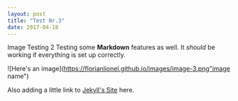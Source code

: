 ```yaml
---  
layout: post  
title: "Test Nr.3"  
date: 2017-04-18  
---  
```


Image Testing 2
Testing some **Markdown** features as well. It *should* be working if everything is set up correctly.  

![Here's an image](https://florianlionel.github.io/images/image-3.png"image name")  

Also adding a little link to [Jekyll's Site](http://jekyllrb.com) here.
